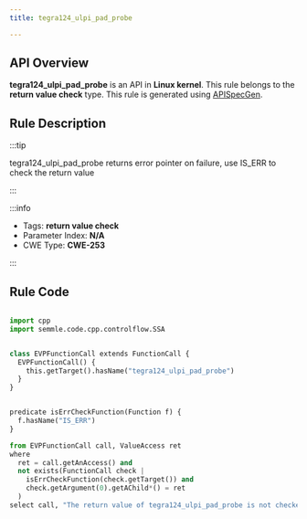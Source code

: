 ```yaml
---
title: tegra124_ulpi_pad_probe

---
```



## API Overview
**tegra124_ulpi_pad_probe** is an API in **Linux kernel**. This rule belongs to the **return value check** type. This rule is generated using [APISpecGen](../../tools/APISpecGen).
## Rule Description

:::tip

tegra124_ulpi_pad_probe returns error pointer on failure, use IS_ERR to check the return value

:::

:::info

- Tags: **return value check**
- Parameter Index: **N/A**
- CWE Type: **CWE-253**

:::

## Rule Code
```python

import cpp
import semmle.code.cpp.controlflow.SSA


class EVPFunctionCall extends FunctionCall {
  EVPFunctionCall() {
    this.getTarget().hasName("tegra124_ulpi_pad_probe")
  }
}


predicate isErrCheckFunction(Function f) {
  f.hasName("IS_ERR") 
}

from EVPFunctionCall call, ValueAccess ret
where
  ret = call.getAnAccess() and
  not exists(FunctionCall check |
    isErrCheckFunction(check.getTarget()) and
    check.getArgument(0).getAChild*() = ret
  )
select call, "The return value of tegra124_ulpi_pad_probe is not checked with IS_ERR."
    
```